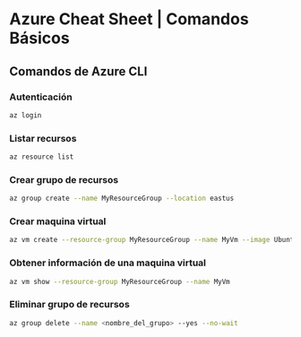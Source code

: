 # Azure Cheat Sheet | Comandos Básicos

## Comandos de Azure CLI

### Autenticación
```bash
az login
```
### Listar recursos
```bash
az resource list
```
### Crear grupo de recursos
```bash
az group create --name MyResourceGroup --location eastus
```
### Crear maquina virtual
```bash
az vm create --resource-group MyResourceGroup --name MyVm --image UbuntuLTS
```
### Obtener información de una maquina virtual
```bash
az vm show --resource-group MyResourceGroup --name MyVm
```
### Eliminar grupo de recursos
```bash
az group delete --name <nombre_del_grupo> --yes --no-wait
```